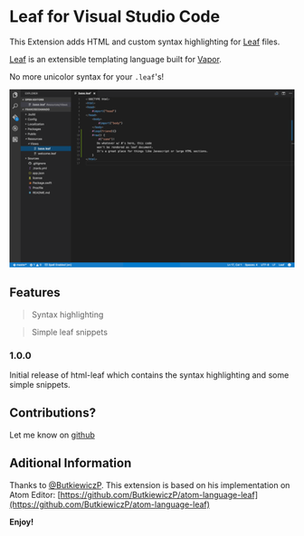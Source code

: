 # Leaf for Visual Studio Code

This Extension adds HTML and custom syntax highlighting for [Leaf](https://github.com/vapor/leaf) files.

[Leaf](https://github.com/vapor/leaf) is an extensible templating language built for [Vapor](https://github.com/vapor/vapor).

No more unicolor syntax for your `.leaf`'s!

![preview.png](https://github.com/FranciscoAmado/vscode-html-leaf/raw/master/preview.png)

## Features

> Syntax highlighting

> Simple leaf snippets


### 1.0.0

Initial release of html-leaf which contains the syntax highlighting and some simple snippets.

## Contributions?

Let me know on [github](https://github.com/FranciscoAmado/vscode-html-leaf) 

## Aditional Information

Thanks to [@ButkiewiczP](https://github.com/ButkiewiczP). This extension is based on his implementation on Atom Editor: [https://github.com/ButkiewiczP/atom-language-leaf](https://github.com/ButkiewiczP/atom-language-leaf)

**Enjoy!**
